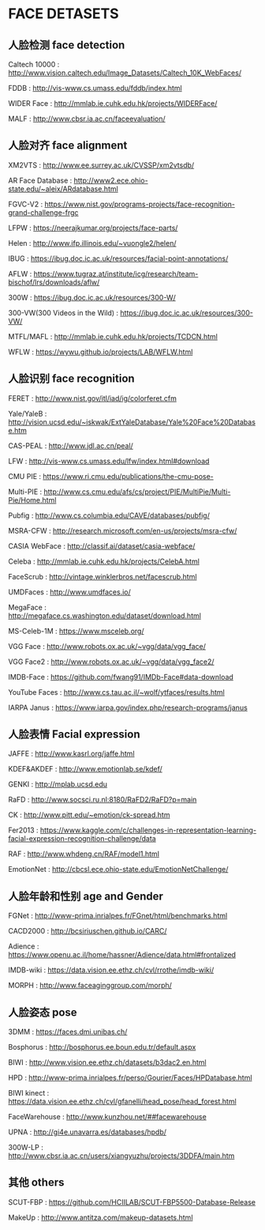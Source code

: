 # FACE DETASETS
## 人脸检测 face detection 
Caltech 10000 : 
http://www.vision.caltech.edu/Image_Datasets/Caltech_10K_WebFaces/

FDDB : 
http://vis-www.cs.umass.edu/fddb/index.html

WIDER Face : 
http://mmlab.ie.cuhk.edu.hk/projects/WIDERFace/

MALF : 
http://www.cbsr.ia.ac.cn/faceevaluation/


## 人脸对齐 face alignment
XM2VTS : 
http://www.ee.surrey.ac.uk/CVSSP/xm2vtsdb/

AR Face Database : 
http://www2.ece.ohio-state.edu/~aleix/ARdatabase.html

FGVC-V2 : 
https://www.nist.gov/programs-projects/face-recognition-grand-challenge-frgc

LFPW : 
https://neerajkumar.org/projects/face-parts/

Helen : 
http://www.ifp.illinois.edu/~vuongle2/helen/

IBUG : 
https://ibug.doc.ic.ac.uk/resources/facial-point-annotations/

AFLW : 
https://www.tugraz.at/institute/icg/research/team-bischof/lrs/downloads/aflw/

300W : 
https://ibug.doc.ic.ac.uk/resources/300-W/

300-VW(300 Videos in the Wild) : 
https://ibug.doc.ic.ac.uk/resources/300-VW/

MTFL/MAFL : 
http://mmlab.ie.cuhk.edu.hk/projects/TCDCN.html

WFLW : 
https://wywu.github.io/projects/LAB/WFLW.html


## 人脸识别 face recognition
FERET : 
http://www.nist.gov/itl/iad/ig/colorferet.cfm

Yale/YaleB : 
http://vision.ucsd.edu/~iskwak/ExtYaleDatabase/Yale%20Face%20Database.htm

CAS-PEAL : 
http://www.jdl.ac.cn/peal/

LFW : 
http://vis-www.cs.umass.edu/lfw/index.html#download

CMU PIE : 
https://www.ri.cmu.edu/publications/the-cmu-pose-

Multi-PIE : 
http://www.cs.cmu.edu/afs/cs/project/PIE/MultiPie/Multi-Pie/Home.html

Pubfig : 
http://www.cs.columbia.edu/CAVE/databases/pubfig/

MSRA-CFW : 
http://research.microsoft.com/en-us/projects/msra-cfw/

CASIA WebFace : 
http://classif.ai/dataset/casia-webface/

Celeba : 
http://mmlab.ie.cuhk.edu.hk/projects/CelebA.html

FaceScrub : 
http://vintage.winklerbros.net/facescrub.html

UMDFaces : 
http://www.umdfaces.io/

MegaFace : 										
http://megaface.cs.washington.edu/dataset/download.html

MS-Celeb-1M : 
https://www.msceleb.org/

VGG Face : 
http://www.robots.ox.ac.uk/~vgg/data/vgg_face/

VGG Face2 : 
http://www.robots.ox.ac.uk/~vgg/data/vgg_face2/

IMDB-Face : 
https://github.com/fwang91/IMDb-Face#data-download

YouTube Faces : 
http://www.cs.tau.ac.il/~wolf/ytfaces/results.html

IARPA Janus : 
https://www.iarpa.gov/index.php/research-programs/janus


## 人脸表情 Facial expression
JAFFE : 
http://www.kasrl.org/jaffe.html

KDEF&AKDEF : 
http://www.emotionlab.se/kdef/

GENKI : 
http://mplab.ucsd.edu

RaFD : 
http://www.socsci.ru.nl:8180/RaFD2/RaFD?p=main

CK : 
http://www.pitt.edu/~emotion/ck-spread.htm

Fer2013 : 
https://www.kaggle.com/c/challenges-in-representation-learning-facial-expression-recognition-challenge/data

RAF : 
http://www.whdeng.cn/RAF/model1.html

EmotionNet : 
http://cbcsl.ece.ohio-state.edu/EmotionNetChallenge/


## 人脸年龄和性别 age and Gender
FGNet : 
http://www-prima.inrialpes.fr/FGnet/html/benchmarks.html

CACD2000 : 
http://bcsiriuschen.github.io/CARC/

Adience : 
https://www.openu.ac.il/home/hassner/Adience/data.html#frontalized

IMDB-wiki : 
https://data.vision.ee.ethz.ch/cvl/rrothe/imdb-wiki/

MORPH : 
http://www.faceaginggroup.com/morph/


## 人脸姿态 pose
3DMM : 
https://faces.dmi.unibas.ch/

Bosphorus : 
http://bosphorus.ee.boun.edu.tr/default.aspx

BIWI : 
http://www.vision.ee.ethz.ch/datasets/b3dac2.en.html

HPD : 
http://www-prima.inrialpes.fr/perso/Gourier/Faces/HPDatabase.html

BIWI kinect : 
https://data.vision.ee.ethz.ch/cvl/gfanelli/head_pose/head_forest.html

FaceWarehouse : 
http://www.kunzhou.net/##facewarehouse

UPNA : 
http://gi4e.unavarra.es/databases/hpdb/

300W-LP : 
http://www.cbsr.ia.ac.cn/users/xiangyuzhu/projects/3DDFA/main.htm


## 其他 others
SCUT-FBP : 
https://github.com/HCIILAB/SCUT-FBP5500-Database-Release

MakeUp : 
http://www.antitza.com/makeup-datasets.html

